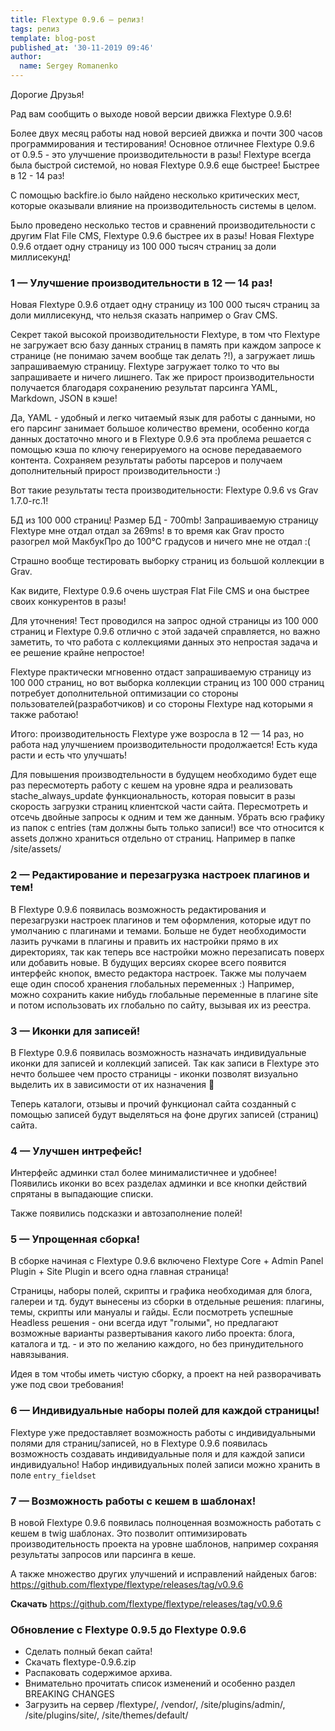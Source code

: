 ```yaml
---
title: Flextype 0.9.6 — релиз!
tags: релиз
template: blog-post
published_at: '30-11-2019 09:46'
author:
  name: Sergey Romanenko
---
```


Дорогие Друзья!

Рад вам сообщить о выходе новой версии движка Flextype 0.9.6!

Более двух месяц работы над новой версией движка и почти 300 часов программирования и тестирования!
Основное отличнее Flextype 0.9.6 от 0.9.5 - это улучшение производительности в разы! Flextype всегда была быстрой системой, но новая Flextype 0.9.6 еще быстрее! Быстрее в 12 - 14 раз!

С помощью backfire.io было найдено несколько критических мест, которые оказывали влияние на производительность системы в целом.

Было проведено несколько тестов и сравнений производительности с другим Flat File CMS, Flextype 0.9.6 быстрее их в разы! Новая Flextype 0.9.6 отдает одну страницу из 100 000 тысяч страниц за доли миллисекунд!

### 1 — Улучшение производительности в 12 — 14 раз!

Новая Flextype 0.9.6 отдает одну страницу из 100 000 тысяч страниц за доли миллисекунд, что нельзя сказать например о Grav CMS.

Секрет такой высокой производительности Flextype, в том что Flextype не загружает всю базу данных страниц в память при каждом запросе к странице (не понимаю зачем вообще так делать ?!), а загружает лишь запрашиваемую страницу. Flextype загружает толко то что вы запрашиваете и ничего лишнего. Так же прирост производительности получается благодаря сохранению результат парсинга YAML, Markdown, JSON в кэше!

Да, YAML - удобный и легко читаемый язык для работы с данными, но его парсинг занимает большое количество времени, особенно когда данных достаточно много и в Flextype 0.9.6 эта проблема решается с помощью кэша по ключу генерируемого на основе передаваемого контента. Сохраняем результаты работы парсеров и получаем дополнительный прирост производительности :)

Вот такие результаты теста производительности: Flextype 0.9.6 vs Grav 1.7.0-rc.1!

БД из 100 000 страниц! Размер БД - 700mb!
Запрашиваемую страницу Flextype мне отдал отдал за 269ms!
в то время как Grav просто разогрел мой МакбукПро до 100℃ градусов и ничего мне не отдал :(

Страшно вообще тестировать выборку страниц из большой коллекции в Grav.

Как видите, Flextype 0.9.6 очень шустрая Flat File CMS и она быстрее своих конкурентов в разы!

Для уточнения!
Тест проводился на запрос одной страницы из 100 000 страниц и Flextype 0.9.6 отлично с этой задачей справляется, но важно заметить, то что работа с коллекциями данных это непростая задача и ее решение крайне непростое!

Flextype практически мгновенно отдаст запрашиваемую страницу из 100 000 страниц, но вот выборка коллекции страниц из 100 000 страниц потребует дополнительной оптимизации со стороны пользователей(разработчиков) и со стороны Flextype над которыми я также работаю!

Итого: производительность Flextype уже возросла в 12 — 14 раз, но работа над улучшением производительности продолжается! Есть куда расти и есть что улучшать!

Для повышения производтельности в будущем необходимо будет еще раз пересмотерть работу с кешем на уровне ядра и реализовать stache_always_update функциональность, которая повысит в разы скорость загрузки страниц клиентской части сайта. Пересмотреть и отсечь двойные запросы к одним и тем же данным. Убрать всю графику из папок с entries (там должны быть только записи!) все что относится к assets должно храниться отдельно от страниц. Например в папке /site/assets/

### 2 — Редактирование и перезагрузка настроек плагинов и тем!

В Flextype 0.9.6 появилась возможность редактирования и перезагрузки настроек плагинов и тем оформления, которые идут по умолчанию с плагинами и темами.
Больше не будет необходимости лазить ручками в плагины и править их настройки прямо в их директориях, так как теперь все настройки можно перезаписать поверх или добавить новые.
В будущих версиях скорее всего появится интерфейс кнопок, вместо редактора настроек.
Также мы получаем еще один способ хранения глобальных переменных :)
Например, можно сохранить какие нибудь глобальные переменные в плагине site и потом использовать их глобально по сайту, вызывая их из реестра.

### 3 — Иконки для записей!

В Flextype 0.9.6 появилась возможность назначать индивидуальные иконки для записей и коллекций записей.
Так как записи в Flextype это нечто большее чем просто страницы - иконки позволят визуально выделить их в зависимости от их назначения 🤠

Теперь каталоги, отзывы и прочий функционал сайта созданный с помощью записей будут выделяться на фоне других записей (страниц) сайта.

### 4 — Улучшен интрефейс!
Интерфейс админки стал более минималистичнее и удобнее! Появились иконки во всех разделах админки и все кнопки действий спрятаны в выпадающие списки.

Также появились подсказки и автозаполнение полей!

### 5 — Упрощенная сборка!

В сборке начиная с Flextype 0.9.6 включено Flextype Core + Admin Panel Plugin + Site Plugin и всего одна главная страница!

Страницы, наборы полей, скрипты и графика необходимая для блога, галереи и тд. будут вынесены из сборки в отдельные решения: плагины, темы, скрипты или мануалы и гайды.
Если посмотреть успешные Headless решения - они всегда идут "голыми", но предлагают возможные варианты развертывания какого либо проекта: блога, каталога и тд. - и это по желанию каждого, но без принудительного навязывания.

Идея в том чтобы иметь чистую сборку, а проект на ней разворачивать уже под свои требования!

### 6 — Индивидуальные наборы полей для каждой страницы!

Flextype уже предоставляет возможность работы с индивидуальными полями для страниц/записей, но в Flextype 0.9.6 появилась возможность создавать индивидуальные поля и для каждой записи индивидуально! Набор индивидуальных полей записи можно хранить в поле `еntry_fieldset`


### 7 — Возможность работы с кешем в шаблонах!
В новой Flextype 0.9.6 появилась полноценная возможность работать с кешем в twig шаблонах. Это позволит оптимизировать производительность проекта на уровне шаблонов, например сохраняя результаты запросов или парсинга в кеше.

А также множество других улучшений и исправлений найденых багов: https://github.com/flextype/flextype/releases/tag/v0.9.6

**Скачать**
https://github.com/flextype/flextype/releases/tag/v0.9.6


### Обновление с Flextype 0.9.5 до Flextype 0.9.6
- Сделать полный бекап сайта!
- Скачать flextype-0.9.6.zip
- Распаковать содержимое архива.
- Внимательно прочитать список изменений и особенно раздел BREAKING CHANGES
- Загрузить на сервер /flextype/, /vendor/, /site/plugins/admin/, /site/plugins/site/, /site/themes/default/

